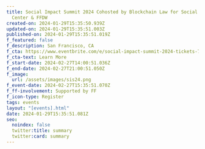 ```yaml
---
title: Social Impact Summit 2024 Cohosted by Blockchain Law for Social Good
  Center & FFDW
created-on: 2024-01-29T15:35:50.939Z
updated-on: 2024-01-29T15:35:51.003Z
published-on: 2024-01-29T15:35:51.019Z
f_featured: false
f_description: San Francisco, CA
f_cta: https://www.eventbrite.com/e/social-impact-summit-2024-tickets-758076215367
f_cta-text: Learn More
f_start-date: 2024-02-27T14:00:51.036Z
f_end-date: 2024-02-27T21:00:51.050Z
f_image:
  url: /assets/images/sis24.png
f_event-date: 2024-02-27T15:35:51.070Z
f_ff-involvement: Supported by FF
f_icon-type: Register
tags: events
layout: "[events].html"
date: 2024-01-29T15:35:51.081Z
seo:
  noindex: false
  twitter:title: summary
  twitter:card: summary
---
```

